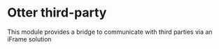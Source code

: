# Otter third-party

This module provides a bridge to communicate with third parties via an iFrame solution
